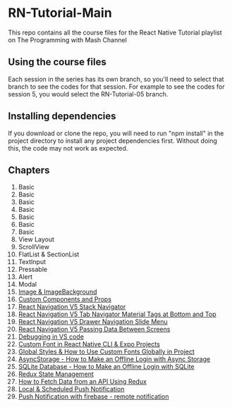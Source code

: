 # RN-Tutorial-Main
<p>
  This repo contains all the course files for the React Native Tutorial playlist on The Programming with Mash Channel
</p>
<h2>Using the course files</h2>
<p>
Each session in the series has its own branch, so you'll need to select that branch to see the codes for that session. For example to see the codes for session 5, you would select the RN-Tutorial-05 branch.
</p>
<h2>Installing dependencies</h2>
<p>
If you download or clone the repo, you will need to run "npm install" in the project directory to install any project dependencies first. Without doing this, the code may not work as expected.
</p>
<h2>Chapters</h2>

1. Basic
2. Basic
3. Basic
4. Basic
5. Basic
6. Basic
7. Basic
8. View Layout
9. ScrollView
10. FlatList & SectionList
11. TextInput
12. Pressable
13. Alert
14. Modal
15. [Image & ImageBackground](https://youtu.be/ANdSdIlgsEw?t=7298)
16. [Custom Components and Props](https://youtu.be/ANdSdIlgsEw?t=7639)
17. [React Navigation V5 Stack Navigator](https://youtu.be/ANdSdIlgsEw?t=8182)
18. [React Navigation V5 Tab Navigator Material Tags at Bottom and Top](https://youtu.be/ANdSdIlgsEw?t=8730)
19. [React Navigation V5 Drawer Navigation Slide Menu](https://youtu.be/ANdSdIlgsEw?t=9483)
20. [React Navigation V5 Passing Data Between Screens](https://youtu.be/ANdSdIlgsEw?t=10032)
21. [Debugging in VS code](https://youtu.be/ANdSdIlgsEw?t=10277)
22. [Custom Font in React Native CLI & Expo Projects](https://youtu.be/ANdSdIlgsEw?t=10937)
23. [Global Styles & How to Use Custom Fonts Globally in Project](https://youtu.be/ANdSdIlgsEw?t=11411)
24. [AsyncStorage - How to Make an Offline Login with Async Storage](https://youtu.be/ANdSdIlgsEw?t=11702)
25. [SQLite Database - How to Make an Offline Login with SQLite](https://youtu.be/ANdSdIlgsEw?t=12753)
26. [Redux State Management](https://youtu.be/ANdSdIlgsEw?t=13529)
27. [How to Fetch Data from an API Using Redux](https://youtu.be/ANdSdIlgsEw?t=14313)
28. [Local & Scheduled Push Notification](https://youtu.be/ANdSdIlgsEw?t=14776)
29. [Push Notification with firebase - remote notification](https://youtu.be/ANdSdIlgsEw?t=15656)
